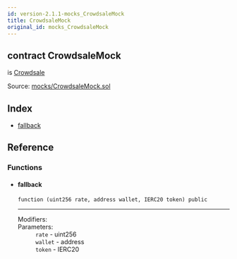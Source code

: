 ```yaml
---
id: version-2.1.1-mocks_CrowdsaleMock
title: CrowdsaleMock
original_id: mocks_CrowdsaleMock
---
```


<div class="contract-doc"><div class="contract"><h2 class="contract-header"><span class="contract-kind">contract</span> CrowdsaleMock</h2><p class="base-contracts"><span>is</span> <a href="crowdsale_Crowdsale.html">Crowdsale</a></p><div class="source">Source: <a href="https://github.com/OpenZeppelin/zeppelin-solidity/blob/v2.1.1/contracts/mocks/CrowdsaleMock.sol" target="_blank">mocks/CrowdsaleMock.sol</a></div></div><div class="index"><h2>Index</h2><ul><li><a href="mocks_CrowdsaleMock.html#">fallback</a></li></ul></div><div class="reference"><h2>Reference</h2><div class="functions"><h3>Functions</h3><ul><li><div class="item function"><span id="fallback" class="anchor-marker"></span><h4 class="name">fallback</h4><div class="body"><code class="signature">function <strong></strong><span>(uint256 rate, address wallet, IERC20 token) </span><span>public </span></code><hr/><dl><dt><span class="label-modifiers">Modifiers:</span></dt><dd></dd><dt><span class="label-parameters">Parameters:</span></dt><dd><div><code>rate</code> - uint256</div><div><code>wallet</code> - address</div><div><code>token</code> - IERC20</div></dd></dl></div></div></li></ul></div></div></div>
